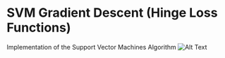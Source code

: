 # SVM Gradient Descent (Hinge Loss Functions)
Implementation of the Support Vector Machines Algorithm
![Alt Text](animation.gif)
